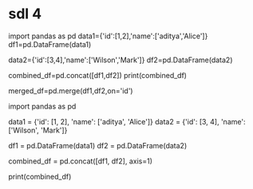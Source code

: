 # sdl   4
import pandas as pd
data1={'id':[1,2],'name':['aditya','Alice']}
df1=pd.DataFrame(data1)

data2={'id':[3,4],'name':['Wilson','Mark']}
df2=pd.DataFrame(data2)


combined_df=pd.concat([df1,df2])
print(combined_df)

merged_df=pd.merge(df1,df2,on='id')

import pandas as pd

data1 = {'id': [1, 2], 'name': ['aditya', 'Alice']}
data2 = {'id': [3, 4], 'name': ['Wilson', 'Mark']}


df1 = pd.DataFrame(data1)
df2 = pd.DataFrame(data2)


combined_df = pd.concat([df1, df2], axis=1)

print(combined_df)
